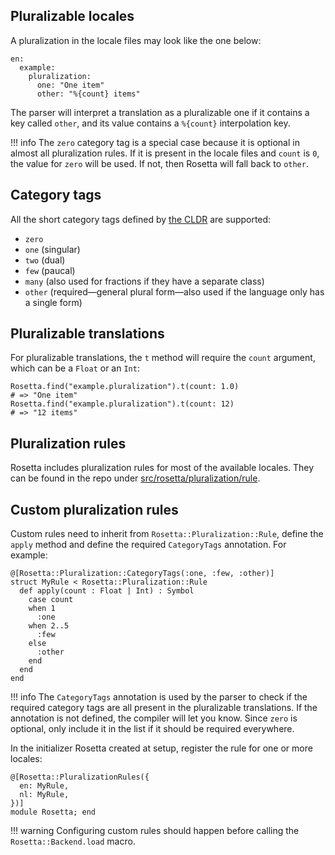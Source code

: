 ## Pluralizable locales

A pluralization in the locale files may look like the one below:

```cr
en:
  example:
    pluralization:
      one: "One item"
      other: "%{count} items"
```

The parser will interpret a translation as a pluralizable one if it contains a
key called `other`, and its value contains a `%{count}` interpolation key.

!!! info
    The `zero` category tag is a special case because it is optional in almost
    all pluralization rules. If it is present in the locale files and `count` is
    `0`, the value for `zero` will be used. If not, then Rosetta will fall back
    to `other`.

## Category tags

All the short category tags defined by [the
CLDR](http://cldr.unicode.org/index/cldr-spec/plural-rules) are supported:

- `zero`
- `one` (singular)
- `two` (dual)
- `few` (paucal)
- `many` (also used for fractions if they have a separate class)
- `other` (required—general plural form—also used if the language only has a
  single form)

## Pluralizable translations

For pluralizable translations, the `t` method will require the `count` argument,
which can be a `Float` or an `Int`:

```cr
Rosetta.find("example.pluralization").t(count: 1.0)
# => "One item"
Rosetta.find("example.pluralization").t(count: 12)
# => "12 items"
```

## Pluralization rules

Rosetta includes pluralization rules for most of the available locales. They can
be found in the repo under
[src/rosetta/pluralization/rule](https://github.com/wout/rosetta/tree/main/src/rosetta/pluralization/rule).

## Custom pluralization rules

Custom rules need to inherit from `Rosetta::Pluralization::Rule`, define the
`apply` method and define the required `CategoryTags` annotation. For example:

```cr
@[Rosetta::Pluralization::CategoryTags(:one, :few, :other)]
struct MyRule < Rosetta::Pluralization::Rule
  def apply(count : Float | Int) : Symbol
    case count
    when 1
      :one
    when 2..5
      :few
    else
      :other
    end
  end
end
```

!!! info
    The `CategoryTags` annotation is used by the parser to check if the required
    category tags are all present in the pluralizable translations. If the
    annotation is not defined, the compiler will let you know. Since `zero` is
    optional, only include it in the list if it should be required everywhere.

In the initializer Rosetta created at setup, register the rule for one or more
locales:

```cr
@[Rosetta::PluralizationRules({
  en: MyRule,
  nl: MyRule,
})]
module Rosetta; end
```

!!! warning
    Configuring custom rules should happen before calling the
    `Rosetta::Backend.load` macro.
